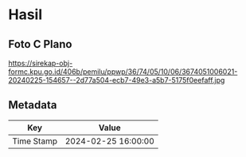 # Hasil

## Foto C Plano

https://sirekap-obj-formc.kpu.go.id/406b/pemilu/ppwp/36/74/05/10/06/3674051006021-20240225-154657--2d77a504-ecb7-49e3-a5b7-5175f0eefaff.jpg


## Metadata

| Key        | Value               |
| ---------- | ------------------- |
| Time Stamp | 2024-02-25 16:00:00 |



